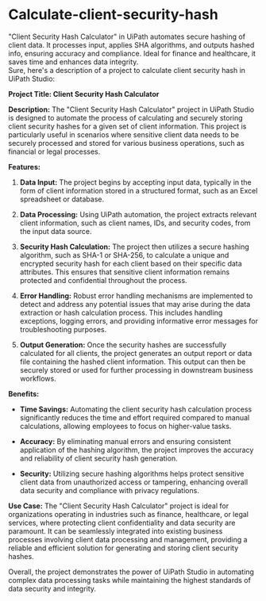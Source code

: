# Calculate-client-security-hash
"Client Security Hash Calculator" in UiPath automates secure hashing of client data. It processes input, applies SHA algorithms, and outputs hashed info, ensuring accuracy and compliance. Ideal for finance and healthcare, it saves time and enhances data integrity.
<br>
Sure, here's a description of a project to calculate client security hash in UiPath Studio:

**Project Title: Client Security Hash Calculator**

**Description:**
The "Client Security Hash Calculator" project in UiPath Studio is designed to automate the process of calculating and securely storing client security hashes for a given set of client information. This project is particularly useful in scenarios where sensitive client data needs to be securely processed and stored for various business operations, such as financial or legal processes.

**Features:**
1. **Data Input:** The project begins by accepting input data, typically in the form of client information stored in a structured format, such as an Excel spreadsheet or database.
  
2. **Data Processing:** Using UiPath automation, the project extracts relevant client information, such as client names, IDs, and security codes, from the input data source.

3. **Security Hash Calculation:** The project then utilizes a secure hashing algorithm, such as SHA-1 or SHA-256, to calculate a unique and encrypted security hash for each client based on their specific data attributes. This ensures that sensitive client information remains protected and confidential throughout the process.

4. **Error Handling:** Robust error handling mechanisms are implemented to detect and address any potential issues that may arise during the data extraction or hash calculation process. This includes handling exceptions, logging errors, and providing informative error messages for troubleshooting purposes.

5. **Output Generation:** Once the security hashes are successfully calculated for all clients, the project generates an output report or data file containing the hashed client information. This output can then be securely stored or used for further processing in downstream business workflows.

**Benefits:**
- **Time Savings:** Automating the client security hash calculation process significantly reduces the time and effort required compared to manual calculations, allowing employees to focus on higher-value tasks.
  
- **Accuracy:** By eliminating manual errors and ensuring consistent application of the hashing algorithm, the project improves the accuracy and reliability of client security hash generation.
  
- **Security:** Utilizing secure hashing algorithms helps protect sensitive client data from unauthorized access or tampering, enhancing overall data security and compliance with privacy regulations.

**Use Case:**
The "Client Security Hash Calculator" project is ideal for organizations operating in industries such as finance, healthcare, or legal services, where protecting client confidentiality and data security are paramount. It can be seamlessly integrated into existing business processes involving client data processing and management, providing a reliable and efficient solution for generating and storing client security hashes.

Overall, the project demonstrates the power of UiPath Studio in automating complex data processing tasks while maintaining the highest standards of data security and integrity.
